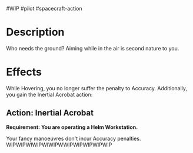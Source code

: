 #WIP #pilot #spacecraft-action 

# Description

Who needs the ground? Aiming while in the air is second nature to you.

# Effects

While Hovering, you no longer suffer the penalty to Accuracy. Additionally, you gain the Inertial Acrobat action:

## Action: Inertial Acrobat

**Requirement: You are operating a Helm Workstation.**

Your fancy manoeuvres don't incur Accuracy penalties. WIPWIPWIWIPWIWIPWWIPWIPWIPWIPWIP
